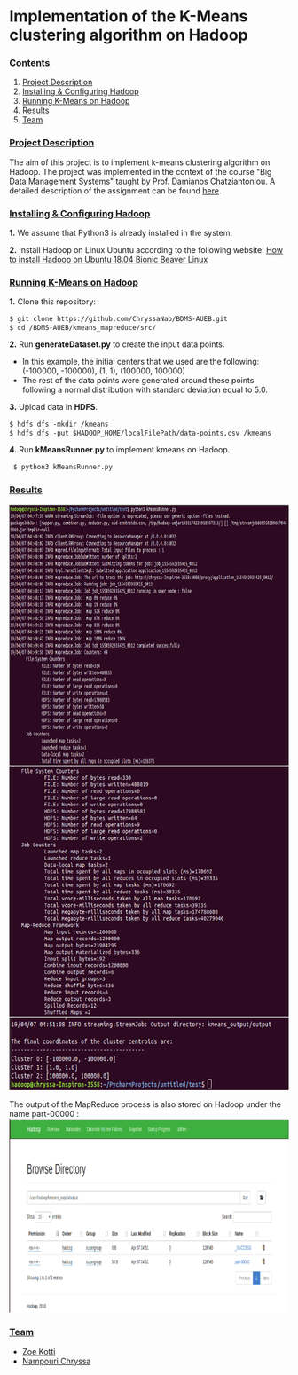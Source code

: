 # Implementation of the K-Means clustering algorithm on Hadoop

### [**Contents**](#)
1. [Project Description](#descr)
1. [Installing & Configuring Hadoop](#Inst)
2. [Running K-Means on Hadoop](#Run)
3. [Results](#Results)
4. [Team](#Team)


<a name="descr"></a>
<a name="Inst"></a>
<a name="Run"></a>
<a name="Results"></a>
<a name="Team"></a>

### [**Project Description**](#)

The aim of this project is to implement k-means clustering algorithm on Hadoop. The project was implemented in the context of the course "Big 
Data Management Systems" taught by Prof. Damianos Chatziantoniou. A detailed description of the assignment can be found [here](./kmeans_mapreduce/Proj1_Hadoop_Description.pdf).


<a name="cont"></a>

### [**Installing & Configuring Hadoop**](#)


**1.** We assume that Python3 is already installed in the system.

**2.** Install Hadoop on Linux Ubuntu according to the following website: [How to install Hadoop on Ubuntu 18.04 Bionic Beaver Linux](https://linuxconfig.org/how-to-install-hadoop-on-ubuntu-18-04-bionic-beaver-linux)

### [**Running K-Means on Hadoop**](#)

**1.** Clone this repository:

``` shell
$ git clone https://github.com/ChryssaNab/BDMS-AUEB.git
$ cd /BDMS-AUEB/kmeans_mapreduce/src/
```
**2.** Run **generateDataset.py** to create the input data points. 
- In this example, the initial centers that we used are the following: (-100000, -100000), (1, 1), (100000, 100000)
- The rest of the data points were generated around these points following a normal distribution with standard deviation equal to 5.0. 

**3.** Upload data in **HDFS**.

``` shell
$ hdfs dfs -mkdir /kmeans
$ hdfs dfs -put $HADOOP_HOME/localFilePath/data-points.csv /kmeans
```

**4.** Run **kMeansRunner.py** to implement kmeans on Hadoop.

``` python
 $ python3 kMeansRunner.py
 ```
 
### [**Results**](#)


<img src="https://github.com/ChryssaNab/BDMS-AUEB/blob/master/kmeans_mapreduce/results/results.png" height="470"/>


<img src="https://github.com/ChryssaNab/BDMS-AUEB/blob/master/kmeans_mapreduce/results/results2.png" height="450"/>


<img src="https://github.com/ChryssaNab/BDMS-AUEB/blob/master/kmeans_mapreduce/results/results3.png" height="130"/>

The output of the MapReduce process is also stored on Hadoop under the name part-00000 :
<img src="https://github.com/ChryssaNab/BDMS-AUEB/blob/master/kmeans_mapreduce/results/hdfs_results.png" height = "350"/>


### [**Team**](#)

- [Zoe Kotti](https://github.com/zkotti)
- [Nampouri Chryssa](https://github.com/ChryssaNab)

